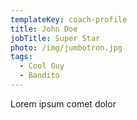 ```yaml
---
templateKey: coach-profile
title: John Doe
jobTitle: Super Star
photo: /img/jumbotron.jpg
tags:
  - Cool Guy
  - Bandito
---
```

Lorem ipsum comet dolor
